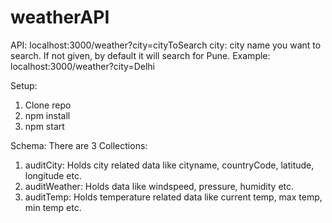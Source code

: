 # weatherAPI
API:
localhost:3000/weather?city=cityToSearch
city: city name you want to search. If not given, by default it will search for Pune.
Example:
localhost:3000/weather?city=Delhi

Setup:
1) Clone repo
2) npm install
3) npm start

Schema:
There are 3 Collections:
1) auditCity: Holds city related data like cityname, countryCode, latitude, longitude etc.
2) auditWeather: Holds data like windspeed, pressure, humidity etc.
3) auditTemp: Holds temperature related data like current temp, max temp, min temp etc.
